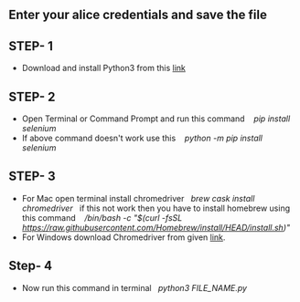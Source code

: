 
## Enter your alice credentials and save the file

## STEP- 1
 - Download and install Python3 from this [link](https://www.python.org/downloads/)
 
## STEP- 2
  - Open Terminal or Command Prompt and run this command  &nbsp;&nbsp; *pip install selenium*
  - If above command doesn't work use this &nbsp;&nbsp; *python -m pip install selenium*
  
## STEP- 3
   - For Mac open terminal install chromedriver &nbsp;&nbsp;*brew cask install chromedriver*&nbsp;&nbsp; if this not work then you have to install homebrew using this command &nbsp;&nbsp; */bin/bash -c "$(curl -fsSL https://raw.githubusercontent.com/Homebrew/install/HEAD/install.sh)"*
   - For Windows download Chromedriver from given [link](https://chromedriver.chromium.org/downloads).
   
   
## Step- 4
  - Now run this command in terminal &nbsp;&nbsp;*python3 FILE_NAME.py*
